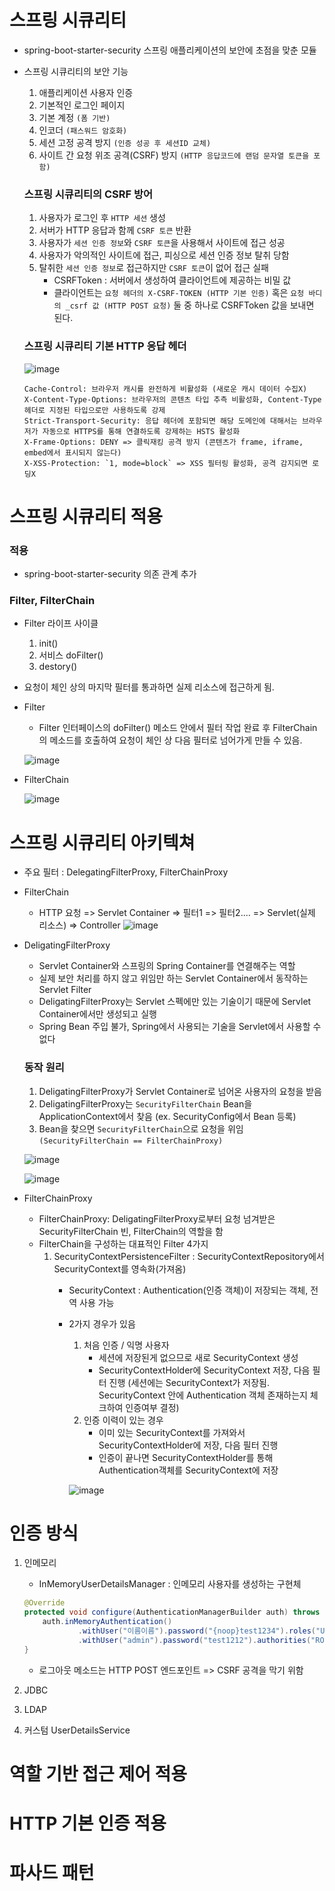 # 스프링 시큐리티
- spring-boot-starter-security 스프링 애플리케이션의 보안에 초점을 맞춘 모듈
- 스프링 시큐리티의 보안 기능
  1. 애플리케이션 사용자 인증
  2. 기본적인 로그인 페이지
  3. 기본 계정 `(폼 기반)`
  4. 인코더 `(패스워드 암호화)`
  5. 세션 고정 공격 방지 `(인증 성공 후 세션ID 교체)`
  6. 사이트 간 요청 위조 공격(CSRF) 방지 `(HTTP 응답코드에 랜덤 문자열 토큰을 포함)`
  ### 스프링 시큐리티의 CSRF 방어
    1. 사용자가 로그인 후 `HTTP 세션` 생성
    2. 서버가 HTTP 응답과 함께 `CSRF 토큰` 반환
    3. 사용자가 `세션 인증 정보`와 `CSRF 토큰`을 사용해서 사이트에 접근 성공
    4. 사용자가 악의적인 사이트에 접근, 피싱으로 세션 인증 정보 탈취 당함
    5. 탈취한 `세션 인증 정보`로 접근하지만 `CSRF 토큰`이 없어 접근 실패
       - CSRFToken : 서버에서 생성하여 클라이언트에 제공하는 비밀 값
       - 클라이언트는 `요청 헤더의 X-CSRF-TOKEN (HTTP 기본 인증)` 혹은 `요청 바디의 _csrf 값 (HTTP POST 요청)` 둘 중 하나로 CSRFToken 값을 보내면 된다.

  ### 스프링 시큐리티 기본 HTTP 응답 헤더
  ![image](https://github.com/acrnm148/book-study/assets/67724306/5e3f58c0-c8d8-4fb3-966e-852ecf2b3165)
  ```
  Cache-Control: 브라우저 캐시를 완전하게 비활성화 (새로운 캐시 데이터 수집X)
  X-Content-Type-Options: 브라우저의 콘텐츠 타입 추측 비활성화, Content-Type 헤더로 지정된 타입으로만 사용하도록 강제
  Strict-Transport-Security: 응답 헤더에 포함되면 해당 도메인에 대해서는 브라우저가 자동으로 HTTPS를 통해 연결하도록 강제하는 HSTS 활성화
  X-Frame-Options: DENY => 클릭재킹 공격 방지 (콘텐츠가 frame, iframe, embed에서 표시되지 않는다)
  X-XSS-Protection: `1, mode=block` => XSS 필터링 활성화, 공격 감지되면 로딩X
  ```
  


# 스프링 시큐리티 적용
### 적용
- spring-boot-starter-security 의존 관계 추가

### Filter, FilterChain
- Filter 라이프 사이클
  1. init()
  2. 서비스 doFilter()
  3. destory()
- 요청이 체인 상의 마지막 필터를 통과하면 실제 리소스에 접근하게 됨.
- Filter
  - Filter 인터페이스의 doFilter() 메소드 안에서 필터 작업 완료 후 FilterChain의 메소드를 호출하여 요청이 체인 상 다음 필터로 넘어가게 만들 수 있음.

  ![image](https://github.com/acrnm148/book-study/assets/67724306/3e54fc40-c1f7-4f0f-b345-4a81ed55b84f)
  
- FilterChain
  
  ![image](https://github.com/acrnm148/book-study/assets/67724306/8274c0d6-4b3b-404f-9ab8-70cfab8b481e)


# 스프링 시큐리티 아키텍쳐
- 주요 필터 : DelegatingFilterProxy, FilterChainProxy
- FilterChain
  - HTTP 요청 => Servlet Container => 필터1 => 필터2.... => Servlet(실제 리소스) => Controller
![image](https://github.com/acrnm148/book-study/assets/67724306/1e54678f-c467-4f95-a208-2da2c5b3555d)

- DeligatingFilterProxy
  - Servlet Container와 스프링의 Spring Container를 연결해주는 역할
  - 실제 보안 처리를 하지 않고 위임만 하는 Servlet Container에서 동작하는 Servlet Filter
  - DeligatingFilterProxy는 Servlet 스펙에만 있는 기술이기 때문에 Servlet Container에서만 생성되고 실행
  - Spring Bean 주입 불가, Spring에서 사용되는 기술을 Servlet에서 사용할 수 없다
  
  ### 동작 원리
  1. DeligatingFilterProxy가 Servlet Container로 넘어온 사용자의 요청을 받음
  2. DeligatingFilterProxy는 `SecurityFilterChain` Bean을 ApplicationContext에서 찾음 (ex. SecurityConfig에서 Bean 등록)
  3. Bean을 찾으면 `SecurityFilterChain`으로 요청을 위임 `(SecurityFilterChain == FilterChainProxy)`
  
  ![image](https://github.com/acrnm148/book-study/assets/67724306/ea81c990-02aa-41c2-8891-394923dea9ba)

  ![image](https://github.com/acrnm148/book-study/assets/67724306/d2db8440-1b80-45d7-a705-f4bffe4cd856)

- FilterChainProxy
  - FilterChainProxy: DeligatingFilterProxy로부터 요청 넘겨받은 SecurityFilterChain 빈, FilterChain의 역할을 함
  - FilterChain을 구성하는 대표적인 Filter 4가지
    1. SecurityContextPersistenceFilter : SecurityContextRepository에서 SecurityContext를 영속화(가져옴)
       - SecurityContext : Authentication(인증 객체)이 저장되는 객체, 전역 사용 가능
       - 2가지 경우가 있음
         1) 처음 인증 / 익명 사용자
            - 세션에 저장된게 없으므로 새로 SecurityContext 생성
            - SecurityContextHolder에 SecurityContext 저장, 다음 필터 진행
              (세션에는 SecurityContext가 저장됨. SecurityContext 안에 Authentication 객체 존재하는지 체크하여 인증여부 결정)
         2) 인증 이력이 있는 경우
            - 이미 있는 SecurityContext를 가져와서 SecurityContextHolder에 저장, 다음 필터 진행
            - 인증이 끝나면 SecurityContextHolder를 통해 Authentication객체를 SecurityContext에 저장
              
          ![image](https://github.com/acrnm148/book-study/assets/67724306/5a5994f7-89a4-43dc-9eec-332834a4a00b)


# 인증 방식
1. 인메모리
   - InMemoryUserDetailsManager : 인메모리 사용자를 생성하는 구현체
    ```java
    @Override
    protected void configure(AuthenticationManagerBuilder auth) throws Exception {
        auth.inMemoryAuthentication()
                .withUser("이름이름").password("{noop}test1234").roles("USER").and()
                .withUser("admin").password("test1212").authorities("ROLE_USER", "ROLE_ADMIN");
    }
    ```
    - 로그아웃 메소드는 HTTP POST 엔드포인트 => CSRF 공격을 막기 위함
2. JDBC
   
3. LDAP

4. 커스텀 UserDetailsService

# 역할 기반 접근 제어 적용


# HTTP 기본 인증 적용

# 파사드 패턴

